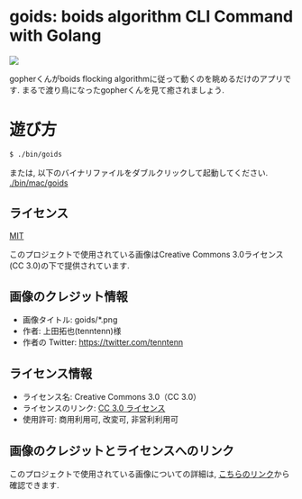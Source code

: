 # goids: boids algorithm CLI Command with Golang

![](goids.gif)

gopherくんがboids flocking algorithmに従って動くのを眺めるだけのアプリです.
まるで渡り鳥になったgopherくんを見て癒されましょう.

# 遊び方

```zsh
$ ./bin/goids
```

または, 以下のバイナリファイルをダブルクリックして起動してください.  
[./bin/mac/goids](./bin/goids)

## ライセンス

[MIT](LICENSE)

このプロジェクトで使用されている画像はCreative Commons 3.0ライセンス(CC 3.0)の下で提供されています.

## 画像のクレジット情報

- 画像タイトル: goids/\*.png
- 作者: 上田拓也(tenntenn)様
- 作者の Twitter: https://twitter.com/tenntenn

## ライセンス情報

- ライセンス名: Creative Commons 3.0（CC 3.0）
- ライセンスのリンク: [CC 3.0 ライセンス](https://creativecommons.org/licenses/by/3.0/)
- 使用許可: 商用利用可, 改変可, 非営利利用可

## 画像のクレジットとライセンスへのリンク

このプロジェクトで使用されている画像についての詳細は, [こちらのリンク](https://github.com/golang-samples/gopher-vector)から確認できます.
